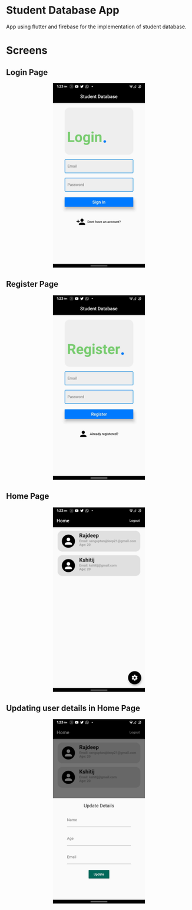 # Student Database App

App using flutter and firebase for the implementation of student database.

# Screens

## Login Page

<p align="center">
<img src='Screenshots/2.jpg' height="500">
</p>

## Register Page

<p align="center">
<img src='Screenshots/1.jpg' height="500">
</p>

## Home Page

<p align="center">
<img src='Screenshots/3.jpg' height="500">
</p>

## Updating user details in Home Page 

<p align="center">
<img src='Screenshots/4.jpg' height="500">
</p>


